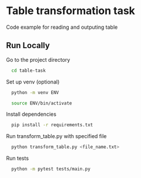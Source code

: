 
# Table transformation task

Code example for reading and outputing table


## Run Locally

Go to the project directory

```bash
  cd table-task
```

Set up venv (optional)

```bash
  python -m venv ENV
```

```bash
  source ENV/bin/activate
```

Install dependencies

```bash
  pip install -r requirements.txt
```

Run transform_table.py with specified file

```bash
  python transform_table.py <file_name.txt>
```

Run tests

```bash
  python -m pytest tests/main.py 
```